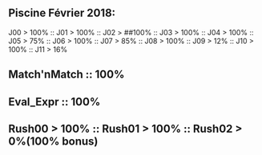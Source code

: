 ## Piscine Février 2018:
J00 > 100% :: J01 > 100% :: J02 > ##100% :: J03 > 100% :: J04 > 100% :: J05 > 75% :: J06 > 100% :: J07 > 85% :: J08 > 100%  :: J09 > 12% :: J10 > 100% :: J11 > 16%
##  Match'nMatch :: 100%
##  Eval_Expr    :: 100%
##  Rush00 > 100% :: Rush01 > 100% :: Rush02 > 0%(100% bonus)
